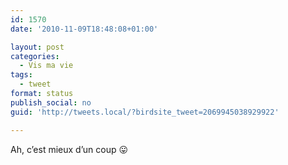 ```yaml
---
id: 1570
date: '2010-11-09T18:48:08+01:00'

layout: post
categories:
  - Vis ma vie
tags:
  - tweet
format: status
publish_social: no
guid: 'http://tweets.local/?birdsite_tweet=2069945038929922'

---
```


Ah, c’est mieux d’un coup 😛